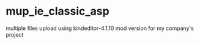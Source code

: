 # mup_ie_classic_asp
multiple files upload using kindeditor-4.1.10 mod version for my company's project
